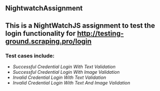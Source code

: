 ## NightwatchAssignment
## This is a NightWatchJS assignment to test the login functionality for http://testing-ground.scraping.pro/login
### Test cases include:

 * *Successful Credential Login With Text Validation*
 * *Successful Credential Login With Image Validation*
 * *Invalid Credential Login With Text Validation*
 * *Invalid Credential Login With Text And Image Validation*
